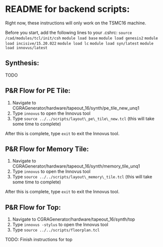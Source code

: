 # README for backend scripts:

Right now, these instructions will only work on the TSMC16 machine.

Before you start, add the following lines to your .cshrc:
`source /cad/modules/tcl/init/csh`
`module load base`
`module load genesis2`
`module load incisive/15.20.022`
`module load lc`
`module load syn/latest`
`module load innovus/latest`

## Synthesis:
TODO

## P&R Flow for PE Tile:
1. Navigate to CGRAGenerator/hardware/tapeout\_16/synth/pe\_tile\_new\_unq1
2. Type `innovus` to open the Innovus tool
3. Type `source ../../scripts/layout\_pe\_tile\_new.tcl` (this will take some time to complete)

After this is complete, type `exit` to exit the Innovus tool.

## P&R Flow for Memory Tile:
1. Navigate to CGRAGenerator/hardware/tapeout\_16/synth/memory\_tile\_unq1
2. Type `innovus` to open the Innovus tool
3. Type `source ../../scripts/layout\_memory\_tile.tcl` (this will take some time to complete)

After this is complete, type `exit` to exit the Innovus tool.

## P&R Flow for Top:
1. Navigate to CGRAGenerator/hardware/tapeout\_16/synth/top
2. Type `innovus -stylus` to open the Innovus tool
3. Type `source ../../scripts/floorplan.tcl`

TODO: Finish instructions for top


